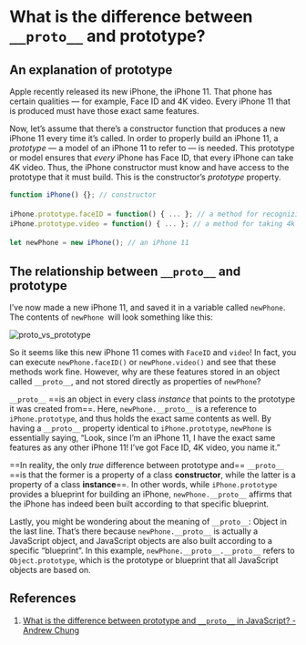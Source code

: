 # What is the difference between `__proto__` and prototype?

## An explanation of prototype

Apple recently released its new iPhone, the iPhone 11. That phone has certain qualities — for example, Face ID and 4K video. Every iPhone 11 that is produced must have those exact same features.

Now, let’s assume that there’s a constructor function that produces a new iPhone 11 every time it’s called. In order to properly build an iPhone 11, a *prototype* — a model of an iPhone 11 to refer to — is needed. This prototype or model ensures that *every* iPhone has Face ID, that every iPhone can take 4K video. Thus, the iPhone constructor must know and have access to the prototype that it must build. This is the constructor’s *prototype* property.

```js
function iPhone() {}; // constructor

iPhone.prototype.faceID = function() { ... }; // a method for recognizing faces
iPhone.prototype.video = function() { ... }; // a method for taking 4k video
                                     
let newPhone = new iPhone(); // an iPhone 11
```

## The relationship between `__proto__` and prototype

I’ve now made a new iPhone 11, and saved it in a variable called `newPhone`. The contents of `newPhone `will look something like this:

![proto_vs_prototype](..\..\img\proto_vs_prototype.png)

So it seems like this new iPhone 11 comes with `FaceID` and `video`! In fact, you can execute `newPhone.faceID()` or `newPhone.video()` and see that these methods work fine. However, why are these features stored in an object called `__proto__`, and not stored directly as properties of `newPhone`?

`__proto__` ==is an object in every class *instance* that points to the prototype it was created from==. Here, `newPhone.__proto__` is a reference to `iPhone.prototype`, and thus holds the exact same contents as well. By having a `__proto__` property identical to `iPhone.prototype`, `newPhone` is essentially saying, “Look, since I’m an iPhone 11, I have the exact same features as any other iPhone 11! I’ve got Face ID, 4K video, you name it.”

==In reality, the only *true* difference between prototype and== `__proto__` ==is that the former is a property of a class **constructor**, while the latter is a property of a class **instance**==. In other words, while `iPhone.prototype` provides a blueprint for building an iPhone, `newPhone.__proto__` affirms that the iPhone has indeed been built according to that specific blueprint.

Lastly, you might be wondering about the meaning of `__proto__`: Object in the last line. That’s there because `newPhone.__proto__` is actually a JavaScript object, and JavaScript objects are also built according to a specific “blueprint”. In this example, `newPhone.__proto__.__proto__` refers to `Object.prototype`, which is the prototype or blueprint that all JavaScript objects are based on.

## References

1. [What is the difference between prototype and `__proto__` in JavaScript? - Andrew Chung](https://javascript.plainenglish.io/proto-vs-prototype-in-js-140b9b9c8cd5)
